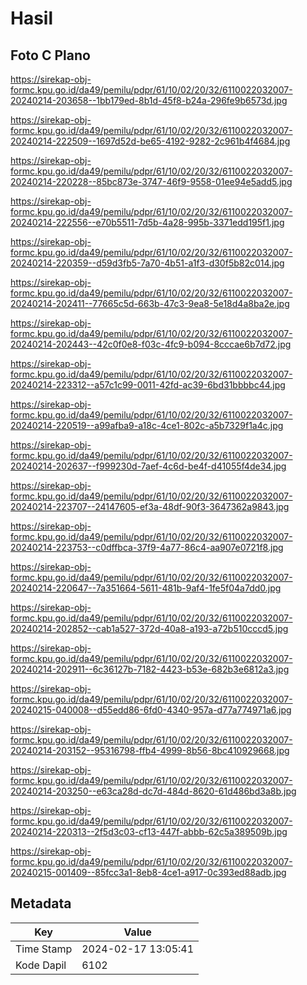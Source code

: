 # Hasil

## Foto C Plano

https://sirekap-obj-formc.kpu.go.id/da49/pemilu/pdpr/61/10/02/20/32/6110022032007-20240214-203658--1bb179ed-8b1d-45f8-b24a-296fe9b6573d.jpg

https://sirekap-obj-formc.kpu.go.id/da49/pemilu/pdpr/61/10/02/20/32/6110022032007-20240214-222509--1697d52d-be65-4192-9282-2c961b4f4684.jpg

https://sirekap-obj-formc.kpu.go.id/da49/pemilu/pdpr/61/10/02/20/32/6110022032007-20240214-220228--85bc873e-3747-46f9-9558-01ee94e5add5.jpg

https://sirekap-obj-formc.kpu.go.id/da49/pemilu/pdpr/61/10/02/20/32/6110022032007-20240214-222556--e70b5511-7d5b-4a28-995b-3371edd195f1.jpg

https://sirekap-obj-formc.kpu.go.id/da49/pemilu/pdpr/61/10/02/20/32/6110022032007-20240214-220359--d59d3fb5-7a70-4b51-a1f3-d30f5b82c014.jpg

https://sirekap-obj-formc.kpu.go.id/da49/pemilu/pdpr/61/10/02/20/32/6110022032007-20240214-202411--77665c5d-663b-47c3-9ea8-5e18d4a8ba2e.jpg

https://sirekap-obj-formc.kpu.go.id/da49/pemilu/pdpr/61/10/02/20/32/6110022032007-20240214-202443--42c0f0e8-f03c-4fc9-b094-8cccae6b7d72.jpg

https://sirekap-obj-formc.kpu.go.id/da49/pemilu/pdpr/61/10/02/20/32/6110022032007-20240214-223312--a57c1c99-0011-42fd-ac39-6bd31bbbbc44.jpg

https://sirekap-obj-formc.kpu.go.id/da49/pemilu/pdpr/61/10/02/20/32/6110022032007-20240214-220519--a99afba9-a18c-4ce1-802c-a5b7329f1a4c.jpg

https://sirekap-obj-formc.kpu.go.id/da49/pemilu/pdpr/61/10/02/20/32/6110022032007-20240214-202637--f999230d-7aef-4c6d-be4f-d41055f4de34.jpg

https://sirekap-obj-formc.kpu.go.id/da49/pemilu/pdpr/61/10/02/20/32/6110022032007-20240214-223707--24147605-ef3a-48df-90f3-3647362a9843.jpg

https://sirekap-obj-formc.kpu.go.id/da49/pemilu/pdpr/61/10/02/20/32/6110022032007-20240214-223753--c0dffbca-37f9-4a77-86c4-aa907e0721f8.jpg

https://sirekap-obj-formc.kpu.go.id/da49/pemilu/pdpr/61/10/02/20/32/6110022032007-20240214-220647--7a351664-5611-481b-9af4-1fe5f04a7dd0.jpg

https://sirekap-obj-formc.kpu.go.id/da49/pemilu/pdpr/61/10/02/20/32/6110022032007-20240214-202852--cab1a527-372d-40a8-a193-a72b510cccd5.jpg

https://sirekap-obj-formc.kpu.go.id/da49/pemilu/pdpr/61/10/02/20/32/6110022032007-20240214-202911--6c36127b-7182-4423-b53e-682b3e6812a3.jpg

https://sirekap-obj-formc.kpu.go.id/da49/pemilu/pdpr/61/10/02/20/32/6110022032007-20240215-040008--d55edd86-6fd0-4340-957a-d77a774971a6.jpg

https://sirekap-obj-formc.kpu.go.id/da49/pemilu/pdpr/61/10/02/20/32/6110022032007-20240214-203152--95316798-ffb4-4999-8b56-8bc410929668.jpg

https://sirekap-obj-formc.kpu.go.id/da49/pemilu/pdpr/61/10/02/20/32/6110022032007-20240214-203250--e63ca28d-dc7d-484d-8620-61d486bd3a8b.jpg

https://sirekap-obj-formc.kpu.go.id/da49/pemilu/pdpr/61/10/02/20/32/6110022032007-20240214-220313--2f5d3c03-cf13-447f-abbb-62c5a389509b.jpg

https://sirekap-obj-formc.kpu.go.id/da49/pemilu/pdpr/61/10/02/20/32/6110022032007-20240215-001409--85fcc3a1-8eb8-4ce1-a917-0c393ed88adb.jpg


## Metadata

| Key        | Value               |
| ---------- | ------------------- |
| Time Stamp | 2024-02-17 13:05:41 |
| Kode Dapil | 6102                |




